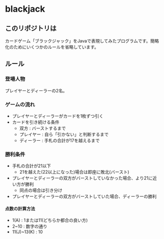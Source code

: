 # blackjack

## このリポジトリは

カードゲーム「ブラックジャック」をJavaで表現してみたプログラムです。簡略化のためにいくつかのルールを省略しています。

## ルール

### 登場人物

プレイヤーとディーラーの2名。

### ゲームの流れ

- プレイヤーとディーラーがカードを1枚ずつ引く
- カードを引き続ける条件
  - 双方 : バーストするまで
  - プレイヤー : 自ら「引かない」と判断するまで
  - ディーラー : 手札の合計が17を越えるまで

### 勝利条件

- 手札の合計が21以下
  - 21を越えた(22以上になった)場合は即座に敗北(バースト)
- プレイヤーとディーラーの双方がバーストしていなかった場合、より21に近い方が勝利
  - 同点の場合は引き分け
- プレイヤーとディーラーの双方がバーストしていた場合、ディーラーの勝利

#### 点数の計算方法

- 1(A) : 1または11(どちらか都合の良い方)
- 2~10 : 数字の通り
- 11(J)~13(K) : 10